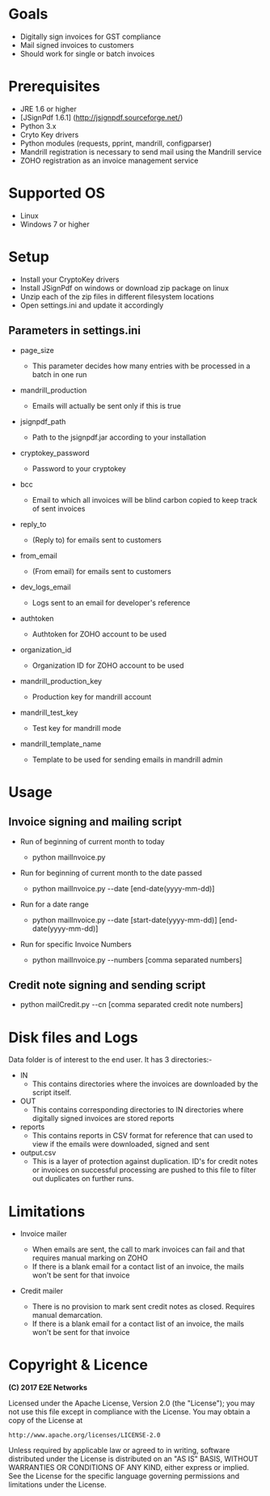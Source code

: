 # Goals

- Digitally sign invoices for GST compliance
- Mail signed invoices to customers
- Should work for single or batch invoices

# Prerequisites

- JRE 1.6 or higher
- [JSignPdf 1.6.1] (http://jsignpdf.sourceforge.net/)
- Python 3.x
- Cryto Key drivers
- Python modules (requests, pprint, mandrill, configparser)
- Mandrill registration is necessary to send mail using the Mandrill service
- ZOHO registration as an invoice management service

# Supported OS

- Linux
- Windows 7 or higher

# Setup
- Install your CryptoKey drivers
- Install JSignPdf on windows or download zip package on linux
- Unzip each of the zip files in different filesystem locations
- Open settings.ini and update it accordingly

## Parameters in settings.ini
- page_size
  - This parameter decides how many entries with be processed in a batch in one run
- mandrill_production
  - Emails will actually be sent only if this is true
- jsignpdf_path
  - Path to the jsignpdf.jar according to your installation
- cryptokey_password
  - Password to your cryptokey
- bcc
  - Email to which all invoices will be blind carbon copied to keep track of sent invoices
- reply_to
  - (Reply to) for emails sent to customers
- from_email
  - (From email) for emails sent to customers
- dev_logs_email
  - Logs sent to an email for developer's reference

- authtoken
  - Authtoken for ZOHO account to be used
- organization_id
  - Organization ID for ZOHO account to be used

- mandrill_production_key
  - Production key for mandrill account
- mandrill_test_key
  - Test key for mandrill mode
- mandrill_template_name
  - Template to be used for sending emails in mandrill admin


# Usage

## Invoice signing and mailing script

- Run of beginning of current month to today

  - python mailInvoice.py

- Run for beginning of current month to the date passed

  - python mailInvoice.py --date [end-date(yyyy-mm-dd)]

- Run for a date range

  - python mailInvoice.py --date [start-date(yyyy-mm-dd)] [end-date(yyyy-mm-dd)]

- Run for specific Invoice Numbers

  - python mailInvoice.py --numbers [comma separated numbers]

## Credit note signing and sending script

- python mailCredit.py --cn [comma separated credit note numbers]

# Disk files and Logs
Data folder is of interest to the end user. It has 3 directories:-
- IN
  - This contains directories where the invoices are downloaded by the script itself.
- OUT
  - This contains corresponding directories to IN directories where digitally signed invoices are stored reports
- reports
  - This contains reports in CSV format for reference that can used to view if the emails were downloaded, signed and sent
- output.csv
  - This is a layer of protection against duplication. ID's for credit notes or invoices on successful processing are pushed to this file to filter out duplicates on further runs.

# Limitations
- Invoice mailer
  - When emails are sent, the call to mark invoices can fail and that requires manual marking on ZOHO
  - If there is a blank email for a contact list of an invoice, the mails won't be sent for that invoice

- Credit mailer
  - There is no provision to mark sent credit notes as closed. Requires manual demarcation.
  - If there is a blank email for a contact list of an invoice, the mails won't be sent for that invoice

# Copyright & Licence

**(C) 2017 E2E Networks**

Licensed under the Apache License, Version 2.0 (the "License");
you may not use this file except in compliance with the License.
You may obtain a copy of the License at

    http://www.apache.org/licenses/LICENSE-2.0

Unless required by applicable law or agreed to in writing, software
distributed under the License is distributed on an "AS IS" BASIS,
WITHOUT WARRANTIES OR CONDITIONS OF ANY KIND, either express or implied.
See the License for the specific language governing permissions and
limitations under the License.
